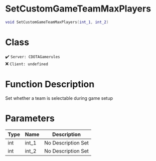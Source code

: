 # SetCustomGameTeamMaxPlayers
```lua
void SetCustomGameTeamMaxPlayers(int_1, int_2)
```
# Class
✔️ `Server: CDOTAGamerules`  
❌ `Client: undefined`  

# Function Description
Set whether a team is selectable during game setup
# Parameters
Type|Name|Description
--|--|--
int|int_1|No Description Set
int|int_2|No Description Set
